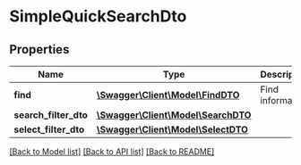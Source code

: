# SimpleQuickSearchDto

## Properties
Name | Type | Description | Notes
------------ | ------------- | ------------- | -------------
**find** | [**\Swagger\Client\Model\FindDTO**](FindDTO.md) | Find information | [optional] 
**search_filter_dto** | [**\Swagger\Client\Model\SearchDTO**](SearchDTO.md) |  | [optional] 
**select_filter_dto** | [**\Swagger\Client\Model\SelectDTO**](SelectDTO.md) |  | [optional] 

[[Back to Model list]](../README.md#documentation-for-models) [[Back to API list]](../README.md#documentation-for-api-endpoints) [[Back to README]](../README.md)


